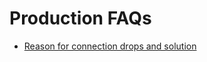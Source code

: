 # Production FAQs
 -  [Reason for connection drops and solution](frequent-connection-drops-to-instances.html)
